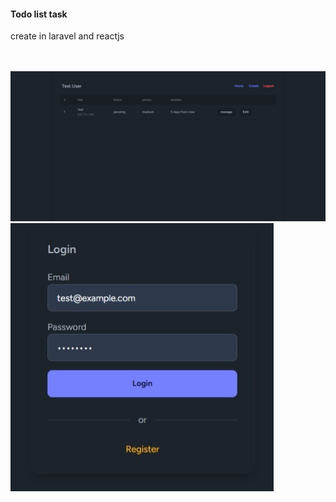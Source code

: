 <h4>Todo list task</h4>
<p>create in laravel and reactjs</p>

<br/>
<br/>
<img src='./screenshot/1.jpeg'/>
<img src='./screenshot/2.jpeg'/>
